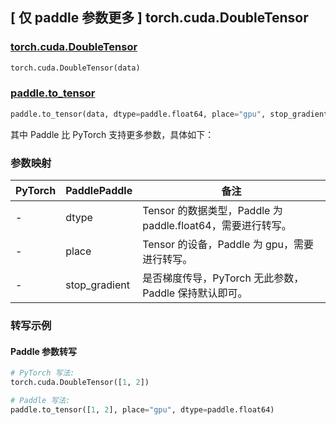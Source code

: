 ## [ 仅 paddle 参数更多 ] torch.cuda.DoubleTensor

### [torch.cuda.DoubleTensor](https://pytorch.org/docs/stable/tensors.html)

```python
torch.cuda.DoubleTensor(data)
```

### [paddle.to_tensor](https://www.paddlepaddle.org.cn/documentation/docs/zh/develop/api/paddle/to_tensor_cn.html#to-tensor)

```python
paddle.to_tensor(data, dtype=paddle.float64, place="gpu", stop_gradient=True)
```

其中 Paddle 比 PyTorch 支持更多参数，具体如下：

### 参数映射

| PyTorch | PaddlePaddle  | 备注                                                        |
| ------- | ------------- | ----------------------------------------------------------- |
| -       | dtype         | Tensor 的数据类型，Paddle 为 paddle.float64，需要进行转写。 |
| -       | place         | Tensor 的设备，Paddle 为 gpu，需要进行转写。                |
| -       | stop_gradient | 是否梯度传导，PyTorch 无此参数，Paddle 保持默认即可。       |

### 转写示例

#### Paddle 参数转写

```python
# PyTorch 写法:
torch.cuda.DoubleTensor([1, 2])

# Paddle 写法:
paddle.to_tensor([1, 2], place="gpu", dtype=paddle.float64)
```
